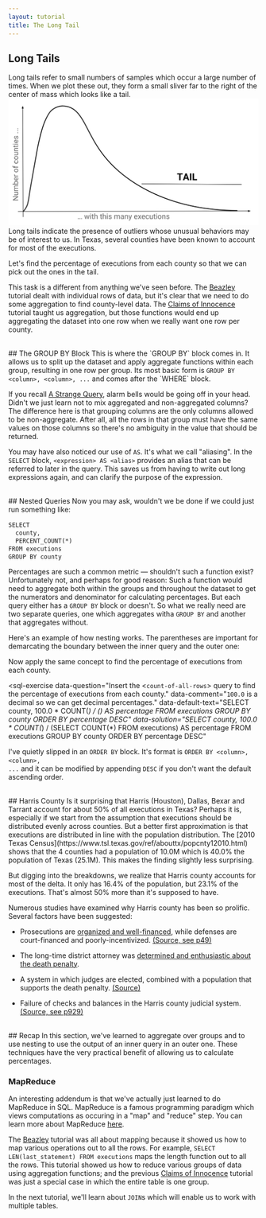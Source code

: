 ```yaml
---
layout: tutorial
title: The Long Tail
---
```


<a name="long_tail"></a>
## Long Tails
Long tails refer to small numbers of samples which occur a large number of times. When we plot these out, they form a small sliver far to the right of the center of mass which looks like a tail. <img src="execution_tail.png"> Long tails indicate the presence of outliers whose unusual behaviors may be of interest to us. In Texas, several counties have been known to account for most of the executions.

Let's find the percentage of executions from each county so that we can pick out the ones in the tail.

This task is a different from anything we've seen before. The [Beazley](beazley.html) tutorial dealt with individual rows of data, but it's clear that we need to do some aggregation to find county-level data. The [Claims of Innocence](innocence.html) tutorial taught us aggregation, but those functions would end up aggregating the dataset into one row when we really want one row per county.

<br>
<a name="groupby"></a>
## The GROUP BY Block
This is where the `GROUP BY` block comes in. It allows us to split up the dataset and apply aggregate functions within each group, resulting in one row per group. Its most basic form is <code class="codeblock">GROUP BY &lt;column&gt;, &lt;column&gt;, ...</code> and comes after the `WHERE` block.

<sql-exercise
  data-question="This query pulls the execution counts per county."
  data-default-text="SELECT
  county,
  COUNT(*) AS county_executions
FROM executions
GROUP BY county"></sql-exercise>

If you recall <a href='longtail.html#strange'>A Strange Query</a>, alarm bells would be going off in your head. Didn't we just learn not to mix aggregated and non-aggregated columns? The difference here is that grouping columns are the only columns allowed to be non-aggregate. After all, all the rows in that group must have the same values on those columns so there's no ambiguity in the value that should be returned.

You may have also noticed our use of `AS`. It's what we call "aliasing". In the `SELECT` block, <code class="codeblock">&lt;expression&gt; AS &lt;alias&gt;</code> provides an alias that can be referred to later in the query. This saves us from having to write out long expressions again, and can clarify the purpose of the expression.

<sql-quiz
  data-title="Mark the statements that are true."
  data-description="The query <pre>
SELECT
  county,
  ex_age/10 AS decade_age,
  COUNT(*)
FROM executions
GROUP BY county, decade_age</pre>">
  <sql-quiz-option
    data-value="valid"
    data-statement="is a valid query (ie. won't throw an error when run)."
    data-hint="Were you thrown off by <code>ex_age/10</code>? Grouping by transformed columns is fine too."
    data-correct="true"></sql-quiz-option>
  <sql-quiz-option
    data-value="gran"
    data-statement="will return more rows than if we used ex_age directly instead of decade_age."
    data-hint="Remember that decade_age does integer division which rounds all the ages. This produces fewer unique groups."
    ></sql-quiz-option>
  <sql-quiz-option
    data-value="unique_combocc"
    data-statement="will return as many rows as there are unique combinations of counties and decade_ages in the dataset."
    data-hint="This is correct."
    data-correct="true"></sql-quiz-option>
  <sql-quiz-option
    data-statement="will return a group ('Bexar', 6) even though no Bexar county inmates were between 60 and 69 at execution time."
    data-hint="The <code>GROUP BY</code> block finds all combinations <i>in the dataset</i> rather than all theoretically possible combinations."
    data-value="abstract_cartesian"></sql-quiz-option>
  <sql-quiz-option
    data-statement="will have a different value of county for every row it returns."
    data-hint="This would be true only if <code>county</code> were the only grouping column. Here, we can have many groups with the same county but different decade_ages."
    data-value="one_col_diff"></sql-quiz-option>
  <sql-quiz-option
    data-statement="is valid even if we remove <code>county</code> from the <code>SELECT</code> block."
    data-hint="The grouping columns don't necessarily have to be in the <code>SELECT</code> block."
    data-value="missing_gp_col"
    data-correct="true"></sql-quiz-option>
  <sql-quiz-option
    data-statement="is a reasonable query after we add <code>last_statement IS NULL</code> to the <code>SELECT</code> but not the <code>GROUP BY</code> block."
    data-hint="Even though it would be  valid (in SQLite) for the reasons set forth in <a href='innocence.html#strange'>A Strange Query</a>, it is terrible form to have unaggregated, non-grouping columns in the <code>SELECT</code> block. Don't do it!"
    data-value="extra_gp_col"></sql-quiz-option>
</sql-quiz>

<br>
<a name="nested"></a>
## Nested Queries
Now you may ask, wouldn't we be done if we could just run something like:

    SELECT
      county,
      PERCENT_COUNT(*)
    FROM executions
    GROUP BY county

Percentages are such a common metric &mdash; shouldn't such a function exist? Unfortunately not, and perhaps for good reason: Such a function would need to aggregate both within the groups and throughout the dataset to get the numerators and denominator for calculating percentages. But each query either has a `GROUP BY` block or doesn't. So what we really need are two separate queries, one which aggregates witha `GROUP BY` and another that aggregates without.

Here's an example of how nesting works. The parentheses are important for demarcating the boundary between the inner query and the outer one:

<sql-exercise
  data-question="Find the first and last name of the the inmate with the longest last statement (by character count)."
  data-comment="Write in a suitable query to nest in &lt;<code>length-of-longest-last-statement</code>&gt;."
  data-default-text="SELECT first_name, last_name
FROM executions
WHERE LEN(last_statement) =
    (<length-of-longest-last-statement>)"
  data-solution="SELECT first_name, last_name
FROM executions
WHERE LEN(last_statement) =
    (SELECT MAX(LEN(last_statement))
     FROM executions)"></sql-exercise>

Now apply the same concept to find the percentage of executions from each county.

<sql-exercise
  data-question="Insert the &lt;<code>count-of-all-rows</code>&gt; query to find the percentage of executions from each county."
  data-comment="<code>100.0</code> is a decimal so we can get decimal percentages."
  data-default-text="SELECT
  county,
  100.0 * COUNT(*) / (<count-of-all-rows>)
    AS percentage
FROM executions
GROUP BY county
ORDER BY percentage DESC"
  data-solution="SELECT
  county,
  100.0 * COUNT(*) / (SELECT COUNT(*) FROM executions)
    AS percentage
FROM executions
GROUP BY county
ORDER BY percentage DESC"
  ></sql-exercise>

I've quietly slipped in an `ORDER BY` block. It's format is <code class="codeblock">ORDER BY &lt;column&gt;, &lt;column&gt;, ...</code> and it can be modified by appending `DESC` if you don't want the default ascending order.

<br>
<a name="harris"></a>
## Harris County
Is it surprising that Harris (Houston), Dallas, Bexar and Tarrant account for about 50% of all executions in Texas? Perhaps it is, especially if we start from the assumption that executions should be distributed evenly across counties. But a better first approximation is that executions are distributed in line with the population distribution. The [2010 Texas Census](https://www.tsl.texas.gov/ref/abouttx/popcnty12010.html) shows that the 4 counties had a population of 10.0M which is 40.0% the population of Texas (25.1M). This makes the finding slightly less surprising.

But digging into the breakdowns, we realize that Harris county accounts for most of the delta. It only has 16.4% of the population, but 23.1% of the executions. That's almost 50% more than it's supposed to have.

Numerous studies have examined why Harris county has been so prolific. Several factors have been suggested:
 - <p>Prosecutions are <a href="https://www.citylab.com/equity/2014/09/one-texas-county-is-responsible-for-most-of-the-executions-in-the-entire-us/380705/">organized and well-financed</a>, while defenses are court-financed and poorly-incentivized. <a href="http://www.houstonlawreview.org/wp-content/uploads/2018/05/3-Steiker-896.pdf">(Source, see p49)</a>
 - <p>The long-time district attorney was <a href="https://www.chron.com/news/houston-texas/article/Former-DA-ran-powerful-death-penalty-machine-1833545.php">determined and enthusiastic about the death penalty</a>.
 - <p>A system in which judges are elected, combined with a population that supports the death penalty. <a href="https://priceonomics.com/why-has-texas-executed-so-many-inmates/">(Source)</a>
 - <p>Failure of checks and balances in the Harris county judicial system. <a href="http://www.houstonlawreview.org/wp-content/uploads/2018/05/3-Steiker-896.pdf">(Source, see p929)</a></p>

<br>
<a name="recap"></a>
## Recap
In this section, we've learned to aggregate over groups and to use nesting to use the output of an inner query in an outer one. These techniques have the very practical benefit of allowing us to calculate percentages.

<div class="sideNote">
  <h3>MapReduce</h3>
  <p>An interesting addendum is that we've actually just learned to do MapReduce in SQL. MapReduce is a famous programming paradigm which views computations as occuring in a "map" and "reduce" step. You can learn more about MapReduce <a href="https://stackoverflow.com/questions/28982/simple-explanation-of-mapreduce">here</a>.</p>
  <p>The <a href="beazley.html">Beazley</a> tutorial was all about mapping because it showed us how to map various operations out to all the rows. For example, <code>SELECT LEN(last_statement) FROM executions</code> maps the length function out to all the rows. This tutorial showed us how to reduce various groups of data using aggregation functions; and the previous <a href="innocence.html">Claims of Innocence</a> tutorial was just a special case in which the entire table is one group.</p>
</div>

In the next tutorial, we'll learn about `JOIN`s which will enable us to work with multiple tables.
